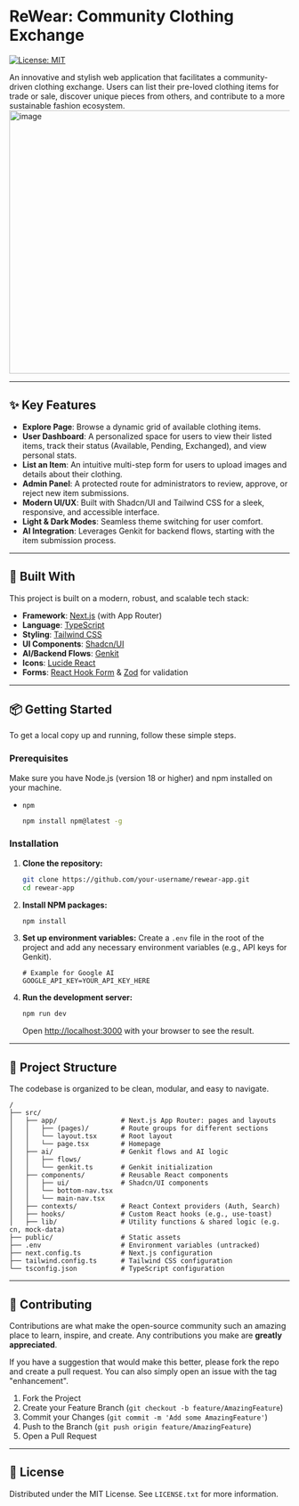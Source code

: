
# ReWear: Community Clothing Exchange

[![License: MIT](https://img.shields.io/badge/License-MIT-blue.svg)](https://opensource.org/licenses/MIT)

An innovative and stylish web application that facilitates a community-driven clothing exchange. Users can list their pre-loved clothing items for trade or sale, discover unique pieces from others, and contribute to a more sustainable fashion ecosystem.
<img width="959" height="473" alt="image" src="https://github.com/user-attachments/assets/72b2bb56-cdb6-4679-820e-6f893bea4dca" />

---

## ✨ Key Features

- **Explore Page**: Browse a dynamic grid of available clothing items.
- **User Dashboard**: A personalized space for users to view their listed items, track their status (Available, Pending, Exchanged), and view personal stats.
- **List an Item**: An intuitive multi-step form for users to upload images and details about their clothing.
- **Admin Panel**: A protected route for administrators to review, approve, or reject new item submissions.
- **Modern UI/UX**: Built with Shadcn/UI and Tailwind CSS for a sleek, responsive, and accessible interface.
- **Light & Dark Modes**: Seamless theme switching for user comfort.
- **AI Integration**: Leverages Genkit for backend flows, starting with the item submission process.

---

## 🚀 Built With

This project is built on a modern, robust, and scalable tech stack:

- **Framework**: [Next.js](https://nextjs.org/) (with App Router)
- **Language**: [TypeScript](https://www.typescriptlang.org/)
- **Styling**: [Tailwind CSS](https://tailwindcss.com/)
- **UI Components**: [Shadcn/UI](https://ui.shadcn.com/)
- **AI/Backend Flows**: [Genkit](https://firebase.google.com/docs/genkit)
- **Icons**: [Lucide React](https://lucide.dev/guide/packages/lucide-react)
- **Forms**: [React Hook Form](https://react-hook-form.com/) & [Zod](https://zod.dev/) for validation

---

## 📦 Getting Started

To get a local copy up and running, follow these simple steps.

### Prerequisites

Make sure you have Node.js (version 18 or higher) and npm installed on your machine.
- `npm`
  ```sh
  npm install npm@latest -g
  ```

### Installation

1. **Clone the repository:**
   ```sh
   git clone https://github.com/your-username/rewear-app.git
   cd rewear-app
   ```
2. **Install NPM packages:**
   ```sh
   npm install
   ```
3. **Set up environment variables:**
   Create a `.env` file in the root of the project and add any necessary environment variables (e.g., API keys for Genkit).
   ```env
   # Example for Google AI
   GOOGLE_API_KEY=YOUR_API_KEY_HERE
   ```
4. **Run the development server:**
   ```sh
   npm run dev
   ```
   Open [http://localhost:3000](http://localhost:3000) with your browser to see the result.

---

## 📂 Project Structure

The codebase is organized to be clean, modular, and easy to navigate.

```
/
├── src/
│   ├── app/                # Next.js App Router: pages and layouts
│   │   ├── (pages)/        # Route groups for different sections
│   │   └── layout.tsx      # Root layout
│   │   └── page.tsx        # Homepage
│   ├── ai/                 # Genkit flows and AI logic
│   │   ├── flows/
│   │   └── genkit.ts       # Genkit initialization
│   ├── components/         # Reusable React components
│   │   ├── ui/             # Shadcn/UI components
│   │   └── bottom-nav.tsx
│   │   └── main-nav.tsx
│   ├── contexts/           # React Context providers (Auth, Search)
│   ├── hooks/              # Custom React hooks (e.g., use-toast)
│   ├── lib/                # Utility functions & shared logic (e.g. cn, mock-data)
├── public/                 # Static assets
├── .env                    # Environment variables (untracked)
├── next.config.ts          # Next.js configuration
├── tailwind.config.ts      # Tailwind CSS configuration
└── tsconfig.json           # TypeScript configuration
```

---

## 🤝 Contributing

Contributions are what make the open-source community such an amazing place to learn, inspire, and create. Any contributions you make are **greatly appreciated**.

If you have a suggestion that would make this better, please fork the repo and create a pull request. You can also simply open an issue with the tag "enhancement".

1. Fork the Project
2. Create your Feature Branch (`git checkout -b feature/AmazingFeature`)
3. Commit your Changes (`git commit -m 'Add some AmazingFeature'`)
4. Push to the Branch (`git push origin feature/AmazingFeature`)
5. Open a Pull Request

---

## 📄 License

Distributed under the MIT License. See `LICENSE.txt` for more information.
